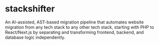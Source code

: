 # stackshifter
 An AI-assisted, AST-based migration pipeline that automates website migration from any tech stack to any other tech stack, starting with PHP to React/Next.js by separating and transforming frontend, backend, and database logic independently.
